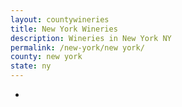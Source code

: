 ```yaml
---
layout: countywineries
title: New York Wineries
description: Wineries in New York NY
permalink: /new-york/new york/
county: new york
state: ny
---
```

-
